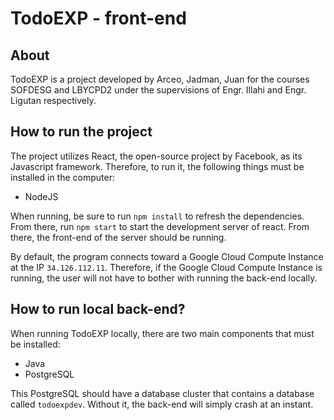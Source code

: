 # TodoEXP - front-end

## About 
TodoEXP is a project developed by Arceo, Jadman, Juan for the courses SOFDESG and LBYCPD2 under the supervisions of Engr. Illahi and Engr. Ligutan respectively. 

## How to run the project
The project utilizes React, the open-source project by Facebook, as its Javascript framework. Therefore, to run it, the following things must be installed in the computer:

- NodeJS

When running, be sure to run `npm install` to refresh the dependencies. From there, run `npm start` to start the development server of react. From there, the front-end of the server should be running. 

By default, the program connects toward a Google Cloud Compute Instance at the IP `34.126.112.11`. Therefore, if the Google Cloud Compute Instance is running, the user will not have to bother with running the back-end locally. 

## How to run local back-end?
When running TodoEXP locally, there are two main components that must be installed:

- Java
- PostgreSQL

This PostgreSQL should have a database cluster that contains a database called `todoexpdev`. Without it, the back-end will simply crash at an instant. 
